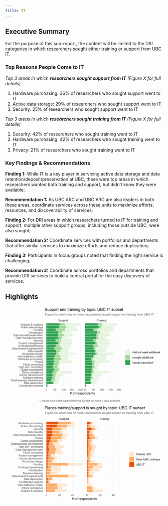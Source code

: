 ```yaml
---
title: IT
---
```


## Executive Summary
For the purpose of this sub-report, the content will be limited to the DRI categories in which researchers sought either training or support from UBC IT.     

### Top Reasons People Come to IT

_Top 3 areas in which **researchers sought support from IT** (Figure X for full details)_

1. Hardware purchasing: 36% of researchers who sought support went to IT 
2. Active data storage: 29% of researchers who sought support went to IT 
3. Security: 25% of researchers who sought support went to IT 

_Top 3 areas in which **researchers sought training from IT** (Figure X for full details)_ 

1. Security: 42% of researchers who sought training went to IT 
2. Hardware purchasing: 42% of researchers who sought training went to IT 
3. Privacy: 21% of researchers who sought training went to IT 

### Key Findings & Recommendations

**Finding 1:**  While IT is a key player in servicing active data storage and data retention/deposit/preservation at UBC, these were top areas in which researchers wanted both training and support, but didn’t know they were available;

**Recommendation 1:**  As UBC ARC and UBC ARC are also leaders in both these areas, coordinate services across these units to maximize efforts, resources, and discoverability of services; 

**Finding 2:**  For DRI areas in which researchers turned to IT for training and support, multiple other support groups, including those outside UBC, were also sought; 

**Recommendation 2:** Coordinate services with portfolios and departments that offer similar services to maximize efforts and reduce duplication; 


**Finding 3:** Participants in focus groups noted that finding the right service is challenging; 

**Recommendation 3:** Coordinate across portfolios and departments that provide DRI services to build a central portal for the easy discovery of services. 


## Highlights

<img class="figure-sub" alt="Need for support/training" src="graphs/UBC_IT_support-training.png">

<img class="figure-sub" alt="Places support is sought" src="graphs/UBC_IT_where.png">
